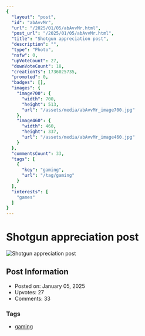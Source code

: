 ```yaml
---
{
  "layout": "post",
  "id": "abAvvMr",
  "url": "/2025/01/05/abAvvMr.html",
  "post_url": "/2025/01/05/abAvvMr.html",
  "title": "Shotgun appreciation post",
  "description": "",
  "type": "Photo",
  "nsfw": 0,
  "upVoteCount": 27,
  "downVoteCount": 18,
  "creationTs": 1736025735,
  "promoted": 0,
  "badges": [],
  "images": {
    "image700": {
      "width": 700,
      "height": 513,
      "url": "/assets/media/abAvvMr_image700.jpg"
    },
    "image460": {
      "width": 460,
      "height": 337,
      "url": "/assets/media/abAvvMr_image460.jpg"
    }
  },
  "commentsCount": 33,
  "tags": [
    {
      "key": "gaming",
      "url": "/tag/gaming"
    }
  ],
  "interests": [
    "games"
  ]
}
---
```


# Shotgun appreciation post

![Shotgun appreciation post](/assets/media/abAvvMr_image700.jpg)

## Post Information

- Posted on: January 05, 2025
- Upvotes: 27
- Comments: 33

### Tags

- [gaming](/tag/gaming)
